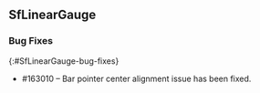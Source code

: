 ## SfLinearGauge

### Bug Fixes
{:#SfLinearGauge-bug-fixes} 

* \#163010 – Bar pointer center alignment issue has been fixed.



